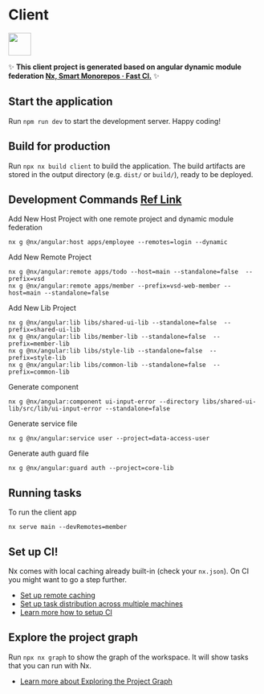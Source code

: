 # Client

<a alt="Nx logo" href="https://nx.dev" target="_blank" rel="noreferrer"><img src="https://raw.githubusercontent.com/nrwl/nx/master/images/nx-logo.png" width="45"></a>

✨ **This client project is generated based on angular dynamic module federation [Nx, Smart Monorepos · Fast CI.](https://nx.dev/recipes/angular/dynamic-module-federation-with-angular#advanced-angular-micro-frontends-with-dynamic-module-federation)** ✨

## Start the application

Run `npm run dev` to start the development server. Happy coding!

## Build for production

Run `npx nx build client` to build the application. The build artifacts are stored in the output directory (e.g. `dist/` or `build/`), ready to be deployed.

## Development Commands [Ref Link]()
Add New Host Project with one remote project and dynamic module federation
```
nx g @nx/angular:host apps/employee --remotes=login --dynamic
```

Add New Remote Project
```
nx g @nx/angular:remote apps/todo --host=main --standalone=false  --prefix=vsd
nx g @nx/angular:remote apps/member --prefix=vsd-web-member --host=main --standalone=false
```

Add New Lib Project
```
nx g @nx/angular:lib libs/shared-ui-lib --standalone=false  --prefix=shared-ui-lib
nx g @nx/angular:lib libs/member-lib --standalone=false  --prefix=member-lib
nx g @nx/angular:lib libs/style-lib --standalone=false  --prefix=style-lib
nx g @nx/angular:lib libs/common-lib --standalone=false  --prefix=common-lib
```
Generate component
```
nx g @nx/angular:component ui-input-error --directory libs/shared-ui-lib/src/lib/ui-input-error --standalone=false
```
Generate service file
```
nx g @nx/angular:service user --project=data-access-user
```
Generate auth guard file
```
nx g @nx/angular:guard auth --project=core-lib
```

## Running tasks

To run the client app

```
nx serve main --devRemotes=member
```

## Set up CI!

Nx comes with local caching already built-in (check your `nx.json`). On CI you might want to go a step further.

- [Set up remote caching](https://nx.dev/features/share-your-cache)
- [Set up task distribution across multiple machines](https://nx.dev/nx-cloud/features/distribute-task-execution)
- [Learn more how to setup CI](https://nx.dev/recipes/ci)

## Explore the project graph

Run `npx nx graph` to show the graph of the workspace.
It will show tasks that you can run with Nx.

- [Learn more about Exploring the Project Graph](https://nx.dev/core-features/explore-graph)
